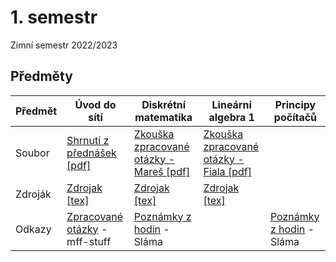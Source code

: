 # 1. semestr

Zimní semestr 2022/2023

## Předměty

Předmět | Úvod do sítí | Diskrétní matematika | Lineární algebra 1 | Principy počítačů | 
| --- | --- | --- | --- | --- |
| Soubor | [Shrnutí z přednášek [pdf]](predmety/site.pdf) | [Zkouška zpracované otázky - Mareš [pdf]](predmety/dm.pdf)  | [Zkouška zpracované otázky - Fiala [pdf]](predmety/lingebra.pdf)  |   |
| Zdroják | [Zdrojak [tex]](predmety/site.tex) | [Zdrojak [tex]](predmety/dm.tex) | [Zdrojak [tex]](predmety/lingebra.tex) | |
| Odkazy | [Zpracované otázky](https://github.com/petrroll/mff-stuff/blob/master/site/site_2016.md) - mff-stuff | [Poznámky z hodin](https://slama.dev/poznamky/diskretni-matematika/) - Sláma | | [Poznámky z hodin](https://slama.dev/poznamky/principy-pocitacu/) - Sláma

